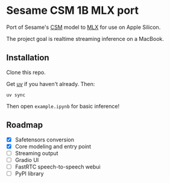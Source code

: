 # Sesame CSM 1B MLX port

Port of Sesame's [CSM](https://github.com/SesameAILabs/csm) model to [MLX](https://github.com/ml-explore/mlx) for use on Apple Silicon.

The project goal is realtime streaming inference on a MacBook.

## Installation

Clone this repo.

Get [uv](https://docs.astral.sh/uv/getting-started/installation/) if you haven't already. Then:

```
uv sync
```

Then open `example.ipynb` for basic inference!

## Roadmap

- [x] Safetensors conversion
- [x] Core modeling and entry point
- [ ] Streaming output
- [ ] Gradio UI
- [ ] FastRTC speech-to-speech webui
- [ ] PyPI library
